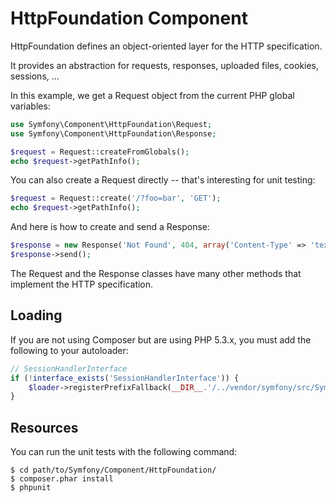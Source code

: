 HttpFoundation Component
========================

HttpFoundation defines an object-oriented layer for the HTTP specification.

It provides an abstraction for requests, responses, uploaded files, cookies,
sessions, ...

In this example, we get a Request object from the current PHP global
variables:

```php
use Symfony\Component\HttpFoundation\Request;
use Symfony\Component\HttpFoundation\Response;

$request = Request::createFromGlobals();
echo $request->getPathInfo();
```

You can also create a Request directly -- that's interesting for unit testing:

```php
$request = Request::create('/?foo=bar', 'GET');
echo $request->getPathInfo();
```

And here is how to create and send a Response:

```php
$response = new Response('Not Found', 404, array('Content-Type' => 'text/plain'));
$response->send();
```

The Request and the Response classes have many other methods that implement
the HTTP specification.

Loading
-------

If you are not using Composer but are using PHP 5.3.x, you must add the following to your autoloader:

```php
// SessionHandlerInterface
if (!interface_exists('SessionHandlerInterface')) {
    $loader->registerPrefixFallback(__DIR__.'/../vendor/symfony/src/Symfony/Component/HttpFoundation/Resources/stubs');
}
```

Resources
---------

You can run the unit tests with the following command:

    $ cd path/to/Symfony/Component/HttpFoundation/
    $ composer.phar install
    $ phpunit
